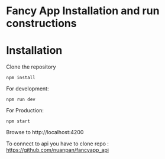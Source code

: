 Fancy App Installation and run constructions
=========================

# Installation

Clone the repository

```
npm install 
```

For development:
```
npm run dev
```


For Production:
```
npm start
```

Browse to http://localhost:4200

To connect to api you have to clone repo : https://github.com/nuanpan/fancyapp_api
